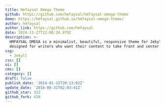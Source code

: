 ```yaml
---
title: Hmfaysal Omega Theme
github: https://github.com/hmfaysal/hmfaysal-omega-theme
demo: https://hmfaysal.github.io/hmfaysal-omega-theme/
author: hmfaysal
author_link: https://github.com/hmfaysal
date: 2024-11-27T22:08:24.979Z
description: >-
  HMFAYSAL OMEGA is a minimalist, beautiful, responsive theme for Jekyll
  designed for writers who want their content to take front and center.
ssg:
  - Jekyll
css: []
ui: []
cms: []
category: []
draft: false
publish_date: '2014-01-12T20:13:02Z'
update_date: '2016-08-31T02:03:41Z'
github_star: 322
github_fork: 420
---
```

